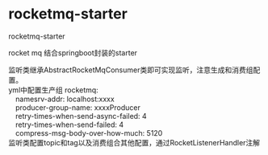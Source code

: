 # rocketmq-starter
rocketmq-starter  
 
 rocket mq 结合springboot封装的starter  
 
 监听类继承AbstractRocketMqConsumer类即可实现监听，注意生成和消费组配置。  
  yml中配置生产组
  rocketmq:  
    &emsp;namesrv-addr: localhost:xxxx  
    &emsp;producer-group-name: xxxxProducer  
    &emsp;retry-times-when-send-async-failed: 4  
    &emsp;retry-times-when-send-failed: 4  
    &emsp;compress-msg-body-over-how-much: 5120  
   监听类配置topic和tag以及消费组合其他配置，通过RocketListenerHandler注解
